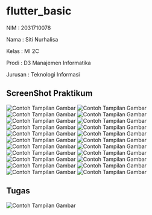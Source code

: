 # flutter_basic
NIM     : 2031710078

Nama    : Siti Nurhalisa

Kelas   : MI 2C 

Prodi   : D3 Manajemen Informatika 

Jurusan : Teknologi Informasi 

## ScreenShot Praktikum

![Contoh Tampilan Gambar](img/txtwidget.jpeg)
![Contoh Tampilan Gambar](img/imgwidget.png)
![Contoh Tampilan Gambar](img/cupertinowidget.jpeg)
![Contoh Tampilan Gambar](img/buttonwidget.png)
![Contoh Tampilan Gambar](img/scaffoldwidget.png)
![Contoh Tampilan Gambar](img/dialogwidget.png)
![Contoh Tampilan Gambar](img/inputwidget.png)
![Contoh Tampilan Gambar](img/dtpickerwidget.png)
![Contoh Tampilan Gambar](img/propertychild.png)
![Contoh Tampilan Gambar](img/propertyalignment.png)
![Contoh Tampilan Gambar](img/propertycolor.png)
![Contoh Tampilan Gambar](img/propertyhw.png)
![Contoh Tampilan Gambar](img/propertymargin.png)
![Contoh Tampilan Gambar](img/propertypadding.png)
![Contoh Tampilan Gambar](img/propertytransform.png)
![Contoh Tampilan Gambar](img/propertydecoration.png)
![Contoh Tampilan Gambar](img/transform.png)
![Contoh Tampilan Gambar](img/columnwidget.png)
![Contoh Tampilan Gambar](img/rowwidget.png)
![Contoh Tampilan Gambar](img/stackwidget.png)
![Contoh Tampilan Gambar](img/listview.png)
![Contoh Tampilan Gambar](img/gridview.png)


## Tugas
![Contoh Tampilan Gambar](img/tugas.png)
